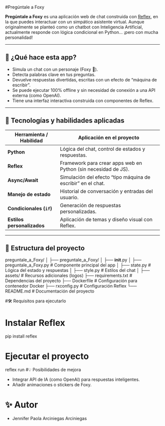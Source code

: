 #Pregúntale a Foxy

**Pregúntale a Foxy** es una aplicación web de chat construida con [Reflex](https://reflex.dev/), 
en la que puedes interactuar con un simpático asistente virtual. Aunque originalmente se planteó como un chatbot con Inteligencia Artificial, actualmente responde con lógica condicional en Python... ¡pero con mucha personalidad!

---

## 🚀 ¿Qué hace esta app?

- Simula un chat con un personaje (Foxy 🦊).
- Detecta palabras clave en tus preguntas.
- Devuelve respuestas divertidas, escritas con un efecto de “máquina de escribir”.
- Se puede ejecutar 100% offline y sin necesidad de conexión a una API externa (como OpenAI).
- Tiene una interfaz interactiva construida con componentes de Reflex.

---

## 🧠 Tecnologías y habilidades aplicadas

| Herramienta / Habilidad | Aplicación en el proyecto |
|--------------------------|---------------------------|
| **Python**              | Lógica del chat, control de estados y respuestas. |
| **Reflex**              | Framework para crear apps web en Python (sin necesidad de JS). |
| **Async/Await**         | Simulación del efecto “tipo máquina de escribir” en el chat. |
| **Manejo de estado**    | Historial de conversación y entradas del usuario. |
| **Condicionales (`if`)**| Generación de respuestas personalizadas. |
| **Estilos personalizados** | Aplicación de temas y diseño visual con Reflex. |

---

## 🧩 Estructura del proyecto
preguntale_a_Foxy/
│
├── preguntale_a_Foxy/
│   ├── __init__.py
│   ├── preguntale_a_Foxy.py   # Componente principal del app
│   ├── state.py               # Lógica del estado y respuestas
│   ├── style.py               # Estilos del chat
│
├── assets/                    # Recursos adicionales (logos)
├── requirements.txt           # Dependencias del proyecto
├── Dockerfile                 # Configuración para contenedor Docker
├── rxconfig.py                # Configuración Reflex
└── README.md                  # Documentación del proyecto


#🛠️ Requisitos para ejecutarlo
# Instalar Reflex
pip install reflex

# Ejecutar el proyecto
reflex run
#💡 Posibilidades de mejora
- Integrar API de IA (como OpenAI) para respuestas inteligentes.
- Añadir animaciones o stickers de Foxy.
# ✨ Autor
- Jennifer Paola Arciniegas Arciniegas
